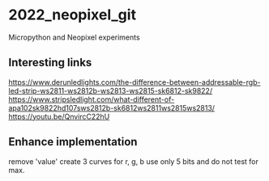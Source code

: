# 2022_neopixel_git
Micropython and Neopixel experiments

## Interesting links

https://www.derunledlights.com/the-difference-between-addressable-rgb-led-strip-ws2811-ws2812b-ws2813-ws2815-sk6812-sk9822/
https://www.stripsledlight.com/what-different-of-apa102sk9822hd107sws2812b-sk6812ws2811ws2815ws2813/
https://youtu.be/QnvircC22hU

## Enhance implementation

remove 'value'
create 3 curves for r, g, b
use only 5 bits and do not test for max.
